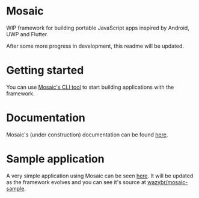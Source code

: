 # Mosaic
WIP framework for building portable JavaScript apps inspired by Android, UWP and Flutter.

After some more progress in development, this readme will be updated.

# Getting started
You can use [Mosaic's CLI tool](https://github.com/wazybr/mosaic-cli) to start building applications with the framework.

# Documentation
Mosaic's (under construction) documentation can be found [here](https://wazybr.github.io/mosaic-docs/).

# Sample application
A very simple application using Mosaic can be seen [here](https://wazybr.github.io/mosaic-sample/). It will be updated as the framework evolves and you can see it's source at [wazybr/mosaic-sample](https://github.com/wazybr/mosaic-sample).